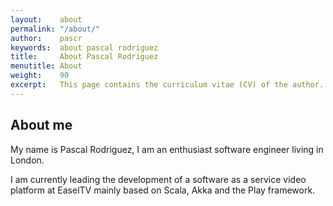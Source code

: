```yaml
---
layout:    about
permalink: "/about/"
author:    pascr
keywords:  about pascal rodriguez
title:     About Pascal Rodriguez
menutitle: About
weight:    90
excerpt:   This page contains the curriculum vitae (CV) of the author.
---
```


## About me

My name is Pascal Rodriguez, I am an enthusiast software engineer living in London.

I am currently leading the development of a software as a service video platform at EaselTV mainly based on Scala, Akka and the Play framework.

